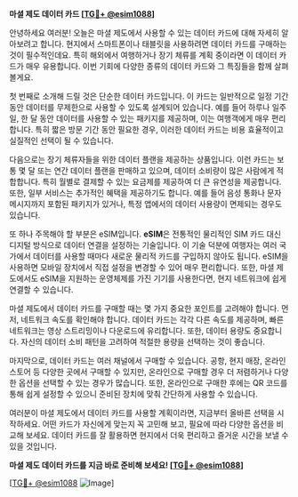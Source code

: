 **마셜 제도 데이터 카드 [[TG💪+ @esim1088](https://t.me/s/esim1088)]**

안녕하세요 여러분! 오늘은 마셜 제도에서 사용할 수 있는 데이터 카드에 대해 자세히 알아보려고 합니다. 현지에서 스마트폰이나 태블릿을 사용하려면 데이터 카드를 구매하는 것이 필수적인데요. 특히 해외에서 여행하거나 장기 체류를 계획 중이라면 이 데이터 카드가 매우 유용합니다. 이번 기회에 다양한 종류의 데이터 카드와 그 특징들을 함께 살펴볼게요.

첫 번째로 소개해 드릴 것은 단순한 데이터 카드입니다. 이 카드는 일반적으로 일정 기간 동안 데이터를 무제한으로 사용할 수 있도록 설계되어 있습니다. 예를 들어 하루나 일주일, 한 달 동안 데이터를 사용할 수 있는 패키지를 제공하며, 이는 여행객에게 매우 편리합니다. 특히 짧은 방문 기간 동안 필요한 경우, 이러한 데이터 카드는 비용 효율적이고 실질적인 선택이 될 수 있습니다.

다음으로는 장기 체류자들을 위한 데이터 플랜을 제공하는 상품입니다. 이런 카드는 보통 몇 달 또는 연간 데이터 플랜을 판매하고 있으며, 데이터 소비량이 많은 사람에게 적합합니다. 특히 월별로 결제할 수 있는 요금제를 제공하여 더 큰 유연성을 제공합니다. 또한, 일부 서비스는 추가적인 혜택을 제공하기도 합니다. 예를 들어 음성 통화나 문자 메시지까지 포함된 패키지가 있거나, 특정 앱에서의 데이터 사용량이 면제되는 경우도 있습니다.

또 하나 주목해야 할 부분은 eSIM입니다. **eSIM**은 전통적인 물리적인 SIM 카드 대신 디지털 방식으로 데이터 연결을 설정하는 기술입니다. 이 기술 덕분에 여행자는 여러 국가에서 데이터를 사용할 때마다 새로운 물리적 카드를 구입하지 않아도 됩니다. eSIM을 사용하면 모바일 장치에서 직접 설정을 변경할 수 있어 매우 편리합니다. 또한, 마셜 제도에서도 eSIM을 지원하는 운영체제를 가진 기기를 사용한다면, 현지 네트워크에 쉽게 연결할 수 있습니다.

마셜 제도에서 데이터 카드를 구매할 때는 몇 가지 중요한 포인트를 고려해야 합니다. 먼저, 네트워크 속도를 확인해야 합니다. 데이터 카드는 각각 다른 속도를 제공하며, 빠른 네트워크는 영상 스트리밍이나 다운로드에 유리합니다. 또한, 데이터 용량도 중요합니다. 자신의 데이터 소비 패턴을 고려하여 적절한 용량을 선택하는 것이 좋습니다.

마지막으로, 데이터 카드는 여러 채널에서 구매할 수 있습니다. 공항, 현지 매장, 온라인 스토어 등 다양한 곳에서 구매할 수 있지만, 온라인으로 구매할 경우 더 저렴하거나 다양한 옵션을 선택할 수 있는 경우가 많습니다. 또한, 온라인으로 구매한 후에는 QR 코드를 통해 쉽게 설정할 수 있으니 준비된 장치에 맞춰 간단하게 사용할 수 있습니다.

여러분이 마셜 제도에서 데이터 카드를 사용할 계획이라면, 지금부터 올바른 선택을 시작하세요. 어떤 카드가 자신에게 맞는지 꼭 고민해 보고, 필요에 따라 다양한 옵션을 비교해 보세요. 데이터 카드를 잘 활용하면 현지에서 더욱 편리하고 즐거운 시간을 보낼 수 있을 것입니다.

**마셜 제도 데이터 카드를 지금 바로 준비해 보세요! [[TG💪+ @esim1088](https://t.me/s/esim1088)]**

[[TG💪+ @esim1088](https://t.me/s/esim1088) ![Image](https://i.postimg.cc/Y0z9fWf4/image.png)]